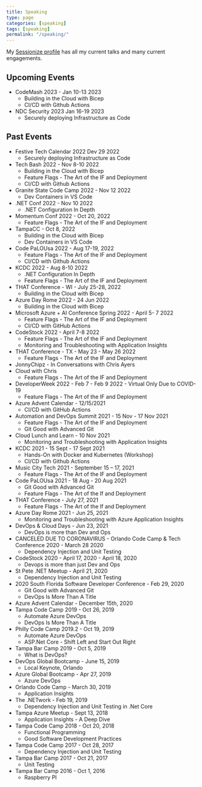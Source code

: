 ```yaml
---
title: Speaking
type: page
categories: [speaking]
tags: [speaking]
permalink: "/speaking/"
---
```


My [Sessionize profile](https://sessionize.com/ChrisAyers/) has all my current talks and many current engagements.

## Upcoming Events

- CodeMash 2023 - Jan 10-13 2023
  - Building in the Cloud with Bicep
  - CI/CD with Github Actions
- NDC Security 2023 Jan 16-19 2023
  - Securely deploying Infrastructure as Code

## Past Events

- Festive Tech Calendar 2022 Dev 29 2022
  - Securely deploying Infrastructure as Code
- Tech Bash 2022 - Nov 8-10 2022 
  - Building in the Cloud with Bicep
  - Feature Flags - The Art of the IF and Deployment
  - CI/CD with Github Actions
- Granite State Code Camp 2022 - Nov 12 2022
  - Dev Containers in VS Code
- .NET Conf 2022 - Nov 10 2022
  - .NET Configuration In Depth
- Momentum Conf 2022 - Oct 20, 2022
  - Feature Flags - The Art of the IF and Deployment
- TampaCC - Oct 8, 2022
  - Building in the Cloud with Bicep
  - Dev Containers in VS Code
- Code PaLOUsa 2022 - Aug 17-19, 2022
  - Feature Flags - The Art of the IF and Deployment
  - CI/CD with Github Actions
- KCDC 2022 - Aug 8-10 2022
  - .NET Configuration In Depth
  - Feature Flags - The Art of the IF and Deployment
- THAT Conference - WI - July 25-28, 2022
  - Building in the Cloud with Bicep
- Azure Day Rome 2022 - 24 Jun 2022
  - Building in the Cloud with Bicep
- Microsoft Azure + AI Conference Spring 2022 - April 5-  7 2022
  - Feature Flags - The Art of the IF and Deployment
  - CI/CD with GitHub Actions
- CodeStock 2022 - April 7-8 2022
  - Feature Flags - The Art of the IF and Deployment
  - Monitoring and Troubleshooting with Application Insights
- THAT Conference - TX - May 23 - May 26 2022
  - Feature Flags - The Art of the IF and Deployment
- JonnyChipz - In Conversations with Chris Ayers
- Cloud with Chris
  - Feature Flags - The Art of the IF and Deployment
- DeveloperWeek 2022 - Feb 7 - Feb 9 2022 - Virtual Only Due to COVID-19
  - Feature Flags - The Art of the IF and Deployment
- Azure Advent Calendar - 12/15/2021
  - CI/CD with GitHub Actions
- Automation and DevOps Summit 2021 - 15 Nov - 17 Nov 2021
  - Feature Flags - The Art of the IF and Deployment
  - Git Good with Advanced Git
- Cloud Lunch and Learn - 10 Nov 2021
  - Monitoring and Troubleshooting with Application Insights
- KCDC 2021 - 15 Sept - 17 Sept 2021
  - Hands-On with Docker and Kubernetes (Workshop)
  - CI/CD with Github Actions
- Music City Tech 2021 - September 15 – 17, 2021
  - Feature Flags - The Art of the IF and Deployment
- Code PaLOUsa 2021 - 18 Aug - 20 Aug 2021
  - Git Good with Advanced Git
  - Feature Flags - The Art of the If and Deployment
- THAT Conference - July 27, 2021
  - Feature Flags - The Art of the If and Deployment
- Azure Day Rome 2021 - Jun 25, 2021
  - Monitoring and Troubleshooting with Azure Application Insights
- DevOps &amp; Cloud Days - Jun 23, 2021
  - DevOps is more than Dev and Ops
- CANCELED DUE TO CORONAVIRUS - Orlando Code Camp &amp; Tech Conference 2020 - March 28 2020
  - Dependency Injection and Unit Testing
- CodeStock 2020 - April 17, 2020 - April 18, 2020
  - Devops is more than just Dev and Ops
- St Pete .NET Meetup - April 21, 2020
  - Dependency Injection and Unit Testing
- 2020 South Florida Software Developer Conference - Feb 29, 2020
  - Git Good with Advanced Git
  - DevOps Is More Than A Title
- Azure Advent Calendar - December 15th, 2020
- Tampa Code Camp 2019 - Oct 26, 2019
  - Automate Azure DevOps 
  - DevOps Is More Than A Title
- Philly Code Camp 2019.2 - Oct 19, 2019
  - Automate Azure DevOps
  - ASP.Net Core - Shift Left and Start Out Right
- Tampa Bar Camp 2019 - Oct 5, 2019
  - What is DevOps?
- DevOps Global Bootcamp - June 15, 2019
  - Local Keynote, Orlando
- Azure Global Bootcamp - Apr 27, 2019
  - Azure DevOps
- Orlando Code Camp - March 30, 2019
  - Application Insights
- The .NETwork - Feb 19, 2019
  - Dependency Injection and Unit Testing in .Net Core
- Tampa Azure Meetup - Sept 13, 2018
  - Application Insights - A Deep Dive
- Tampa Code Camp 2018 - Oct 20, 2018
  - Functional Programming
  - Good Software Development Practices
- Tampa Code Camp 2017 - Oct 28, 2017
  - Dependency Injection and Unit Testing
- Tampa Bar Camp 2017 - Oct 21, 2017
  - Unit Testing
- Tampa Bar Camp 2016 - Oct 1, 2016
  - Raspberry PI

